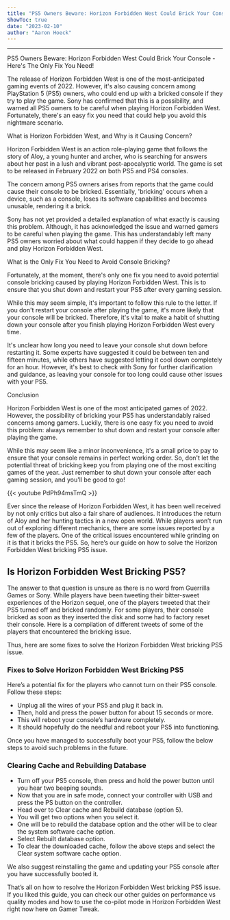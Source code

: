 ```yaml
---
title: "PS5 Owners Beware: Horizon Forbidden West Could Brick Your Console - Here's The Only Fix You Need!"
ShowToc: true 
date: "2023-02-10"
author: "Aaron Hoeck"
---
```

*****
PS5 Owners Beware: Horizon Forbidden West Could Brick Your Console - Here's The Only Fix You Need!

The release of Horizon Forbidden West is one of the most-anticipated gaming events of 2022. However, it's also causing concern among PlayStation 5 (PS5) owners, who could end up with a bricked console if they try to play the game. Sony has confirmed that this is a possibility, and warned all PS5 owners to be careful when playing Horizon Forbidden West. Fortunately, there's an easy fix you need that could help you avoid this nightmare scenario.

What is Horizon Forbidden West, and Why is it Causing Concern?

Horizon Forbidden West is an action role-playing game that follows the story of Aloy, a young hunter and archer, who is searching for answers about her past in a lush and vibrant post-apocalyptic world. The game is set to be released in February 2022 on both PS5 and PS4 consoles.

The concern among PS5 owners arises from reports that the game could cause their console to be bricked. Essentially, 'bricking' occurs when a device, such as a console, loses its software capabilities and becomes unusable, rendering it a brick.

Sony has not yet provided a detailed explanation of what exactly is causing this problem. Although, it has acknowledged the issue and warned gamers to be careful when playing the game. This has understandably left many PS5 owners worried about what could happen if they decide to go ahead and play Horizon Forbidden West.

What is the Only Fix You Need to Avoid Console Bricking?

Fortunately, at the moment, there's only one fix you need to avoid potential console bricking caused by playing Horizon Forbidden West. This is to ensure that you shut down and restart your PS5 after every gaming session.

While this may seem simple, it's important to follow this rule to the letter. If you don't restart your console after playing the game, it's more likely that your console will be bricked. Therefore, it's vital to make a habit of shutting down your console after you finish playing Horizon Forbidden West every time.

It's unclear how long you need to leave your console shut down before restarting it. Some experts have suggested it could be between ten and fifteen minutes, while others have suggested letting it cool down completely for an hour. However, it's best to check with Sony for further clarification and guidance, as leaving your console for too long could cause other issues with your PS5.

Conclusion

Horizon Forbidden West is one of the most anticipated games of 2022. However, the possibility of bricking your PS5 has understandably raised concerns among gamers. Luckily, there is one easy fix you need to avoid this problem: always remember to shut down and restart your console after playing the game.

While this may seem like a minor inconvenience, it's a small price to pay to ensure that your console remains in perfect working order. So, don't let the potential threat of bricking keep you from playing one of the most exciting games of the year. Just remember to shut down your console after each gaming session, and you'll be good to go!

{{< youtube PdPh94msTmQ >}} 



Ever since the release of Horizon Forbidden West, it has been well received by not only critics but also a fair share of audiences. It introduces the return of Aloy and her hunting tactics in a new open world. While players won’t run out of exploring different mechanics, there are some issues reported by a few of the players. One of the critical issues encountered while grinding on it is that it bricks the PS5. So, here’s our guide on how to solve the Horizon Forbidden West bricking PS5 issue.
 
## Is Horizon Forbidden West Bricking PS5?
 
The answer to that question is unsure as there is no word from Guerrilla Games or Sony. While players have been tweeting their bitter-sweet experiences of the Horizon sequel, one of the players tweeted that their PS5 turned off and bricked randomly. For some players, their console bricked as soon as they inserted the disk and some had to factory reset their console. Here is a compilation of different tweets of some of the players that encountered the bricking issue.
 

 
Thus, here are some fixes to solve the Horizon Forbidden West bricking PS5 issue.
 
### Fixes to Solve Horizon Forbidden West Bricking PS5
 
Here’s a potential fix for the players who cannot turn on their PS5 console. Follow these steps:
 
- Unplug all the wires of your PS5 and plug it back in.
 - Then, hold and press the power button for about 15 seconds or more.
 - This will reboot your console’s hardware completely.
 - It should hopefully do the needful and reboot your PS5 into functioning.

 
Once you have managed to successfully boot your PS5, follow the below steps to avoid such problems in the future.
 
### Clearing Cache and Rebuilding Database
 
- Turn off your PS5 console, then press and hold the power button until you hear two beeping sounds.
 - Now that you are in safe mode, connect your controller with USB and press the PS button on the controller.
 - Head over to Clear cache and Rebuild database (option 5).
 - You will get two options when you select it.
 - One will be to rebuild the database option and the other will be to clear the system software cache option.
 - Select Rebuilt database option.
 - To clear the downloaded cache, follow the above steps and select the Clear system software cache option.

 
We also suggest reinstalling the game and updating your PS5 console after you have successfully booted it.
 
That’s all on how to resolve the Horizon Forbidden West bricking PS5 issue. If you liked this guide, you can check our other guides on performance vs quality modes and how to use the co-pilot mode in Horizon Forbidden West right now here on Gamer Tweak.





